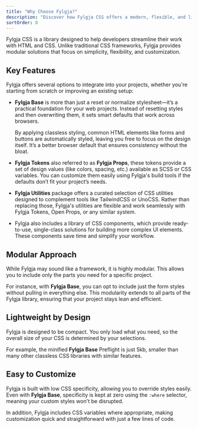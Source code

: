 ```yaml
---
title: "Why Choose Fylgja?"
description: "Discover how Fylgja CSS offers a modern, flexible, and lightweight solution for building web projects with ease."
sortOrder: 0
---
```


Fylgja CSS is a library designed to help developers streamline their work with HTML and CSS. Unlike traditional CSS frameworks, Fylgja provides modular solutions that focus on simplicity, flexibility, and customization.

## Key Features

Fylgja offers several options to integrate into your projects, whether you're starting from scratch or improving an existing setup:

- **Fylgja Base** is more than just a reset or normalize stylesheet—it’s a practical foundation for your web projects. Instead of resetting styles and then overwriting them, it sets smart defaults that work across browsers.

  By applying classless styling, common HTML elements like forms and buttons are automatically styled, leaving you free to focus on the design itself. It’s a better browser default that ensures consistency without the bloat.

- **Fylgja Tokens** also referred to as **Fylgja Props**, these tokens provide a set of design values (like colors, spacing, etc.) available as SCSS or CSS variables. You can customize them easily using Fylgja's build tools if the defaults don’t fit your project’s needs.

- **Fylgja Utilities** package offers a curated selection of CSS utilities designed to complement tools like TailwindCSS or UnoCSS. Rather than replacing those, Fylgja's utilities are flexible and work seamlessly with Fylgja Tokens, Open Props, or any similar system.

- Fylgja also includes a library of CSS components, which provide ready-to-use, single-class solutions for building more complex UI elements. These components save time and simplify your workflow.

## Modular Approach

While Fylgja may sound like a framework, it is highly modular. This allows you to include only the parts you need for a specific project.

For instance, with **Fylgja Base**, you can opt to include just the form styles without pulling in everything else. This modularity extends to all parts of the Fylgja library, ensuring that your project stays lean and efficient.

## Lightweight by Design

Fylgja is designed to be compact. You only load what you need, so the overall size of your CSS is determined by your selections.

For example, the minified **Fylgja Base** Preflight is just 5kb, smaller than many other classless CSS libraries with similar features.

## Easy to Customize

Fylgja is built with low CSS specificity, allowing you to override styles easily. Even with **Fylgja Base**, specificity is kept at zero using the `:where` selector, meaning your custom styles won't be disrupted.

In addition, Fylgja includes CSS variables where appropriate, making customization quick and straightforward with just a few lines of code.

